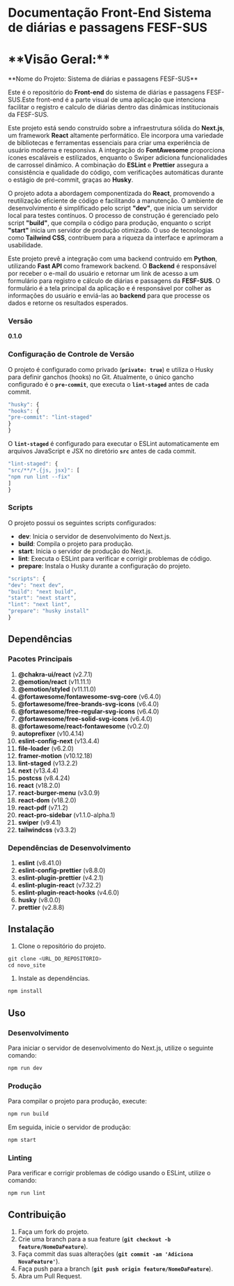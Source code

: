 # Documentação Front-End Sistema de diárias e passagens FESF-SUS

# \*\*Visão Geral:\*\*

\*\*Nome do Projeto: Sistema de diárias e passagens FESF-SUS\*\*

Este é o repositório do **Front-end** do sistema de diárias e passagens FESF-SUS.Este front-end é a parte visual de uma aplicação que intenciona facilitar o registro e calculo de diárias dentro das dinâmicas institucionais da FESF-SUS.

Este projeto está sendo construído sobre a infraestrutura sólida do **Next.js**, um framework **React** altamente performático. Ele incorpora uma variedade de bibliotecas e ferramentas essenciais para criar uma experiência de usuário moderna e responsiva. A integração do **FontAwesome** proporciona ícones escaláveis e estilizados, enquanto o Swiper adiciona funcionalidades de carrossel dinâmico. A combinação do **ESLint** e **Prettier** assegura a consistência e qualidade do código, com verificações automáticas durante o estágio de pré-commit, graças ao **Husky**.

O projeto adota a abordagem componentizada do **React**, promovendo a reutilização eficiente de código e facilitando a manutenção. O ambiente de desenvolvimento é simplificado pelo script **"dev"**, que inicia um servidor local para testes contínuos. O processo de construção é gerenciado pelo script **"build"**, que compila o código para produção, enquanto o script **"start"** inicia um servidor de produção otimizado. O uso de tecnologias como **Tailwind CSS**, contribuem para a riqueza da interface e aprimoram a usabilidade.

Este projeto prevê a integração com uma backend contruido em **Python**, utilizando **Fast API** como framework backend. O **Backend** é responsável por receber o e-mail do usuário e retornar um link de acesso a um formulário para registro e cálculo de diárias e passagens da **FESF-SUS**. O formulário é a tela principal da aplicação e é responsável por colher as informações do usuário e enviá-las ao **backend** para que processe os dados e retorne os resultados esperados.

### **Versão**

**0.1.0**

### **Configuração de Controle de Versão**

O projeto é configurado como privado (**`private: true`**) e utiliza o Husky para definir ganchos (hooks) no Git. Atualmente, o único gancho configurado é o **`pre-commit`**, que executa o **`lint-staged`** antes de cada commit.

```jsx
"husky": {
"hooks": {
"pre-commit": "lint-staged"
}
}
```

O **`lint-staged`** é configurado para executar o ESLint automaticamente em arquivos JavaScript e JSX no diretório **`src`** antes de cada commit.

```jsx
"lint-staged": {
"src/**/*.{js, jsx}": [
"npm run lint --fix"
]
}
```

### **Scripts**

O projeto possui os seguintes scripts configurados:

- **dev**: Inicia o servidor de desenvolvimento do Next.js.
- **build**: Compila o projeto para produção.
- **start**: Inicia o servidor de produção do Next.js.
- **lint**: Executa o ESLint para verificar e corrigir problemas de código.
- **prepare**: Instala o Husky durante a configuração do projeto.

```jsx
"scripts": {
"dev": "next dev",
"build": "next build",
"start": "next start",
"lint": "next lint",
"prepare": "husky install"
}
```

## **Dependências**

### **Pacotes Principais**

1. **@chakra-ui/react** (v2.7.1)
2. **@emotion/react** (v11.11.1)
3. **@emotion/styled** (v11.11.0)
4. **@fortawesome/fontawesome-svg-core** (v6.4.0)
5. **@fortawesome/free-brands-svg-icons** (v6.4.0)
6. **@fortawesome/free-regular-svg-icons** (v6.4.0)
7. **@fortawesome/free-solid-svg-icons** (v6.4.0)
8. **@fortawesome/react-fontawesome** (v0.2.0)
9. **autoprefixer** (v10.4.14)
10. **eslint-config-next** (v13.4.4)
11. **file-loader** (v6.2.0)
12. **framer-motion** (v10.12.18)
13. **lint-staged** (v13.2.2)
14. **next** (v13.4.4)
15. **postcss** (v8.4.24)
16. **react** (v18.2.0)
17. **react-burger-menu** (v3.0.9)
18. **react-dom** (v18.2.0)
19. **react-pdf** (v7.1.2)
20. **react-pro-sidebar** (v1.1.0-alpha.1)
21. **swiper** (v9.4.1)
22. **tailwindcss** (v3.3.2)

### **Dependências de Desenvolvimento**

1. **eslint** (v8.41.0)
2. **eslint-config-prettier** (v8.8.0)
3. **eslint-plugin-prettier** (v4.2.1)
4. **eslint-plugin-react** (v7.32.2)
5. **eslint-plugin-react-hooks** (v4.6.0)
6. **husky** (v8.0.0)
7. **prettier** (v2.8.8)

## **Instalação**

1. Clone o repositório do projeto.

```jsx
git clone <URL_DO_REPOSITORIO>
cd novo_site
```

1. Instale as dependências.

```jsx
npm install
```

## **Uso**

### **Desenvolvimento**

Para iniciar o servidor de desenvolvimento do Next.js, utilize o seguinte comando:

```jsx
npm run dev
```

### **Produção**

Para compilar o projeto para produção, execute:

```jsx
npm run build
```

Em seguida, inicie o servidor de produção:

```jsx
npm start
```

### **Linting**

Para verificar e corrigir problemas de código usando o ESLint, utilize o comando:

```jsx
npm run lint
```

## **Contribuição**

1. Faça um fork do projeto.
2. Crie uma branch para a sua feature (**`git checkout -b feature/NomeDaFeature`**).
3. Faça commit das suas alterações (**`git commit -am 'Adiciona NovaFeature'`**).
4. Faça push para a branch (**`git push origin feature/NomeDaFeature`**).
5. Abra um Pull Request.
